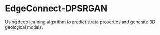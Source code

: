 # EdgeConnect-DPSRGAN
Using deep learning algorithm to predict strata properties and generate 3D geological models.
